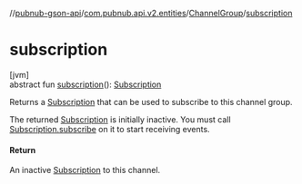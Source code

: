 //[pubnub-gson-api](../../../index.md)/[com.pubnub.api.v2.entities](../index.md)/[ChannelGroup](index.md)/[subscription](subscription.md)

# subscription

[jvm]\
abstract fun [subscription](subscription.md)(): [Subscription](../../com.pubnub.api.v2.subscriptions/-subscription/index.md)

Returns a [Subscription](../../com.pubnub.api.v2.subscriptions/-subscription/index.md) that can be used to subscribe to this channel group.

The returned [Subscription](../../com.pubnub.api.v2.subscriptions/-subscription/index.md) is initially inactive. You must call [Subscription.subscribe](../../com.pubnub.api.v2.subscriptions/-subscription/subscribe.md) on it to start receiving events.

#### Return

An inactive [Subscription](../../com.pubnub.api.v2.subscriptions/-subscription/index.md) to this channel.
